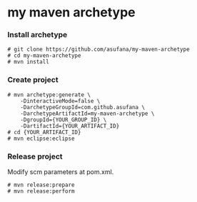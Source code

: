 
# my maven archetype

### Install archetype

```
# git clone https://github.com/asufana/my-maven-archetype
# cd my-maven-archetype
# mvn install
```

### Create project

```
# mvn archetype:generate \
	-DinteractiveMode=false \
	-DarchetypeGroupId=com.github.asufana \
	-DarchetypeArtifactId=my-maven-archetype \
	-DgroupId={YOUR_GROUP_ID} \
	-DartifactId={YOUR_ARTIFACT_ID}
# cd {YOUR_ARTIFACT_ID}
# mvn eclipse:eclipse
```

### Release project

Modify scm parameters at pom.xml.

```
# mvn release:prepare
# mvn release:perform
```
